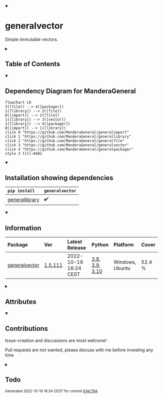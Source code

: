 <details open>
<summary><h1>generalvector</h1></summary>

Simple immutable vectors.

<details>
<summary><h2>Table of Contents</h2></summary>

<pre>
<a href='#generalvector'>generalvector</a>
├─ <a href='#Dependency-Diagram-for-ManderaGeneral'>Dependency Diagram for ManderaGeneral</a>
├─ <a href='#Installation-showing-dependencies'>Installation showing dependencies</a>
├─ <a href='#Information'>Information</a>
├─ <a href='#Attributes'>Attributes</a>
├─ <a href='#Contributions'>Contributions</a>
└─ <a href='#Todo'>Todo</a>
</pre>
</details>


<details open>
<summary><h2>Dependency Diagram for ManderaGeneral</h2></summary>

```mermaid
flowchart LR
2([file]) --> 4([packager])
1([library]) --> 2([file])
0([import]) --> 2([file])
1([library]) --> 3([vector])
1([library]) --> 4([packager])
0([import]) --> 1([library])
click 0 "https://github.com/ManderaGeneral/generalimport"
click 1 "https://github.com/ManderaGeneral/generallibrary"
click 2 "https://github.com/ManderaGeneral/generalfile"
click 3 "https://github.com/ManderaGeneral/generalvector"
click 4 "https://github.com/ManderaGeneral/generalpackager"
style 3 fill:#482
```
</details>


<details open>
<summary><h2>Installation showing dependencies</h2></summary>

| `pip install`                                                        | `generalvector`   |
|:---------------------------------------------------------------------|:------------------|
| <a href='https://pypi.org/project/generallibrary'>generallibrary</a> | ✔️                |
</details>


<details open>
<summary><h2>Information</h2></summary>

| Package                                                          | Ver                                                | Latest Release        | Python                                                                                                                                                                                  | Platform        | Cover   |
|:-----------------------------------------------------------------|:---------------------------------------------------|:----------------------|:----------------------------------------------------------------------------------------------------------------------------------------------------------------------------------------|:----------------|:--------|
| [generalvector](https://github.com/ManderaGeneral/generalvector) | [1.5.111](https://pypi.org/project/generalvector/) | 2022-10-19 16:24 CEST | [3.8](https://www.python.org/downloads/release/python-380/), [3.9](https://www.python.org/downloads/release/python-390/), [3.10](https://www.python.org/downloads/release/python-3100/) | Windows, Ubuntu | 52.4 %  |
</details>



<details>
<summary><h2>Attributes</h2></summary>

<pre>
<a href='https://github.com/ManderaGeneral/generalvector/blob/614c794/generalvector/__init__.py#L1'>Module: generalvector</a>
├─ <a href='https://github.com/ManderaGeneral/generalvector/blob/614c794/generalvector/vector.py#L10'>Class: Vec</a>
│  ├─ <a href='https://github.com/ManderaGeneral/generalvector/blob/614c794/generalvector/vector.py#L122'>Method: clamp</a>
│  ├─ <a href='https://github.com/ManderaGeneral/generalvector/blob/614c794/generalvector/vector.py#L168'>Method: distance</a>
│  ├─ <a href='https://github.com/ManderaGeneral/generalvector/blob/614c794/generalvector/vector.py#L142'>Method: hex</a>
│  ├─ <a href='https://github.com/ManderaGeneral/generalvector/blob/614c794/generalvector/vector.py#L133'>Method: inrange</a>
│  ├─ <a href='https://github.com/ManderaGeneral/generalvector/blob/614c794/generalvector/vector.py#L67'>Method: length</a>
│  ├─ <a href='https://github.com/ManderaGeneral/generalvector/blob/614c794/generalvector/vector.py#L113'>Method: max</a>
│  ├─ <a href='https://github.com/ManderaGeneral/generalvector/blob/614c794/generalvector/vector.py#L104'>Method: min</a>
│  ├─ <a href='https://github.com/ManderaGeneral/generalvector/blob/614c794/generalvector/vector.py#L73'>Method: normalized</a>
│  ├─ <a href='https://github.com/ManderaGeneral/generalvector/blob/614c794/generalvector/vector.py#L88'>Method: random</a>
│  ├─ <a href='https://github.com/ManderaGeneral/generalvector/blob/614c794/generalvector/vector.py#L149'>Method: range</a>
│  └─ <a href='https://github.com/ManderaGeneral/generalvector/blob/614c794/generalvector/vector.py#L82'>Method: round</a>
└─ <a href='https://github.com/ManderaGeneral/generalvector/blob/614c794/generalvector/vector2.py#L9'>Class: Vec2</a>
   ├─ <a href='https://github.com/ManderaGeneral/generalvector/blob/614c794/generalvector/vector2.py#L122'>Method: clamp</a>
   ├─ <a href='https://github.com/ManderaGeneral/generalvector/blob/614c794/generalvector/vector2.py#L161'>Method: distance</a>
   ├─ <a href='https://github.com/ManderaGeneral/generalvector/blob/614c794/generalvector/vector2.py#L132'>Method: inrange</a>
   ├─ <a href='https://github.com/ManderaGeneral/generalvector/blob/614c794/generalvector/vector2.py#L67'>Method: length</a>
   ├─ <a href='https://github.com/ManderaGeneral/generalvector/blob/614c794/generalvector/vector2.py#L113'>Method: max</a>
   ├─ <a href='https://github.com/ManderaGeneral/generalvector/blob/614c794/generalvector/vector2.py#L104'>Method: min</a>
   ├─ <a href='https://github.com/ManderaGeneral/generalvector/blob/614c794/generalvector/vector2.py#L73'>Method: normalized</a>
   ├─ <a href='https://github.com/ManderaGeneral/generalvector/blob/614c794/generalvector/vector2.py#L88'>Method: random</a>
   ├─ <a href='https://github.com/ManderaGeneral/generalvector/blob/614c794/generalvector/vector2.py#L143'>Method: range</a>
   └─ <a href='https://github.com/ManderaGeneral/generalvector/blob/614c794/generalvector/vector2.py#L82'>Method: round</a>
</pre>
</details>


<details open>
<summary><h2>Contributions</h2></summary>

Issue-creation and discussions are most welcome!

Pull requests are not wanted, please discuss with me before investing any time
</details>


<details>
<summary><h2>Todo</h2></summary>

| Module                                                                                                           | Message                                                                                                                                    |
|:-----------------------------------------------------------------------------------------------------------------|:-------------------------------------------------------------------------------------------------------------------------------------------|
| <a href='https://github.com/ManderaGeneral/generalvector/blob/master/generalvector/general.py#L1'>general.py</a> | <a href='https://github.com/ManderaGeneral/generalvector/blob/master/generalvector/general.py#L7'>Move most methods to _GeneralVector.</a> |
</details>


<sup>
Generated 2022-10-19 16:24 CEST for commit <a href='https://github.com/ManderaGeneral/generalvector/commit/614c794'>614c794</a>.
</sup>
</details>

